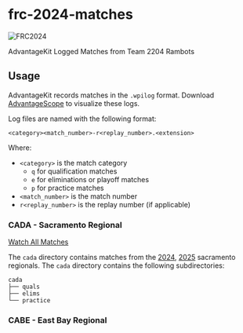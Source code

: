 # frc-2024-matches

![FRC2024](https://img.shields.io/badge/FIRST_Robotics_Competition-Crescendo_2024-0066B3?style=for-the-badge&logo=FIRST&link=https%3A%2F%2Fwww.firstinspires.org%2Frobotics%2Ffrc)

AdvantageKit Logged Matches from Team 2204 Rambots

## Usage
    
AdvantageKit records matches in the `.wpilog` format. Download [AdvantageScope](https://github.com/Mechanical-Advantage/AdvantageScope) to visualize these logs.

Log files are named with the following format:
```
<category><match_number>-r<replay_number>.<extension>
```

Where:
- `<category>` is the match category 
    - `q` for qualification matches
    - `e` for eliminations or playoff matches
    - `p` for practice matches
- `<match_number>` is the match number
- `r<replay_number>` is the replay number (if applicable)

### CADA - Sacramento Regional

[Watch All Matches](https://www.youtube.com/watch_videos?video_ids=F3L5Y4-eJ3k,bLUotCv669I,J8XegJYn4Qw,hLACaRWA6Wc,z4MshUPncNg,HwF0EaQTC78,OgJYztYOhMA,Sl34dwJU1s0,XZcDsppLIZQ,aHjWwsYvRMc,GNeNg9grB3Q,ibkYpbmG-i4,BnzkoyEQlD8&title=Sacramento%20Regional%20(Team%202204))

The `cada` directory contains matches from the [2024](https://www.thebluealliance.com/event/2024cada), [2025](https://www.thebluealliance.com/event/2025cada) sacramento regionals. The `cada` directory contains the following subdirectories:
```
cada
├── quals
├── elims
└── practice
```

### CABE - East Bay Regional
